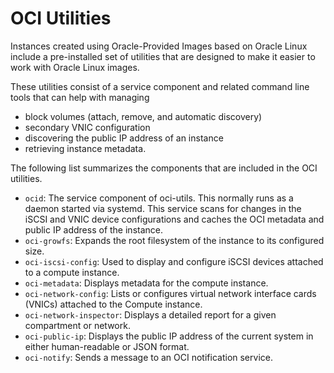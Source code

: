 # OCI Utilities

Instances created using Oracle-Provided Images based on Oracle Linux include a pre-installed set of utilities that are designed
to make it easier to work with Oracle Linux images.


These utilities consist of a service component and related command line tools that can help with managing
- block volumes (attach, remove, and automatic discovery)
- secondary VNIC configuration
- discovering the public IP address of an instance
- retrieving instance metadata.

The following list summarizes the components that are included in the OCI utilities.

- `ocid`: The service component of oci-utils. This normally runs as a daemon started via systemd.
        This service scans for changes in the iSCSI and VNIC device configurations and caches the OCI metadata and public IP address of the instance.
- `oci-growfs`: Expands the root filesystem of the instance to its configured size.
- `oci-iscsi-config`: Used to display and configure iSCSI devices attached to a compute instance.
- `oci-metadata`: Displays metadata for the compute instance.
- `oci-network-config`: Lists or configures virtual network interface cards (VNICs) attached to the Compute instance. 
- `oci-network-inspector`: Displays a detailed report for a given compartment or network.
- `oci-public-ip`: Displays the public IP address of the current system in either human-readable or JSON format.
- `oci-notify`: Sends a message to an OCI notification service.
